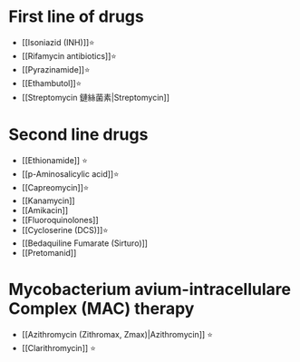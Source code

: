 # First line of drugs
- [[Isoniazid (INH)]]⭐
- [[Rifamycin antibiotics]]⭐
- [[Pyrazinamide]]⭐
- [[Ethambutol]]⭐
- [[Streptomycin 鏈絲菌素|Streptomycin]]
# Second line drugs
- [[Ethionamide]] ⭐
- [[p-Aminosalicylic acid]]⭐
- [[Capreomycin]]⭐
- [[Kanamycin]]
- [[Amikacin]] 
- [[Fluoroquinolones]]
- [[Cycloserine (DCS)]]⭐
- [[Bedaquiline Fumarate (Sirturo)]]
- [[Pretomanid]]
# Mycobacterium avium-intracellulare Complex (MAC) therapy
- [[Azithromycin (Zithromax, Zmax)|Azithromycin]] ⭐
- [[Clarithromycin]] ⭐